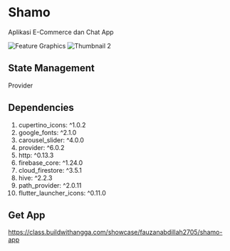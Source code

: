 # Shamo

Aplikasi E-Commerce dan Chat App

![Feature Graphics](https://user-images.githubusercontent.com/74108522/213171532-ebadd0ff-4860-4ad6-96bb-8d8df36d9718.png)
![Thumbnail 2](https://user-images.githubusercontent.com/74108522/213171545-88e88c15-3eec-4147-8de0-6eefcbc0dbd0.png)

## State Management

Provider

## Dependencies

1.	cupertino_icons: ^1.0.2
2.	google_fonts: ^2.1.0
3.	carousel_slider: ^4.0.0
4.	provider: ^6.0.2
5.	http: ^0.13.3
6.	firebase_core: ^1.24.0
7.	cloud_firestore: ^3.5.1
8.	hive: ^2.2.3
9.	path_provider: ^2.0.11
10.	flutter_launcher_icons: ^0.11.0

## Get App

https://class.buildwithangga.com/showcase/fauzanabdillah2705/shamo-app

